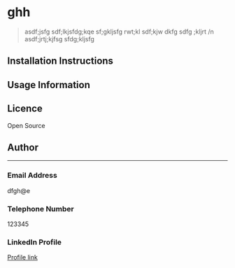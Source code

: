 
 # ghh 
> asdf;jsfg sdf;lkjsfdg;kqe sf;gkljsfg rwt;kl sdf;kjw dkfg sdfg ;kljrt /n asdf;jrtj;kjfsg sfdg;kljsfg  
 ## Installation Instructions 
  
 
 ## Usage Information 
  
 
 ## Licence 
 Open Source 
 
 ## Author 
   

 *** 
 
 ### Email Address 
 dfgh@e 
 
 ### Telephone Number 
 123345 
 
 ### LinkedIn Profile 
 [Profile link]() 
 